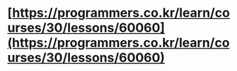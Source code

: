 # [https://programmers.co.kr/learn/courses/30/lessons/60060](https://programmers.co.kr/learn/courses/30/lessons/60060)
